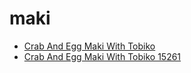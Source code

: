 # maki

 * [Crab And Egg Maki With Tobiko](../../index/c/crab-and-egg-maki-with-tobiko-15261.json)
 * [Crab And Egg Maki With Tobiko 15261](../../index/c/crab-and-egg-maki-with-tobiko-15261.json)
